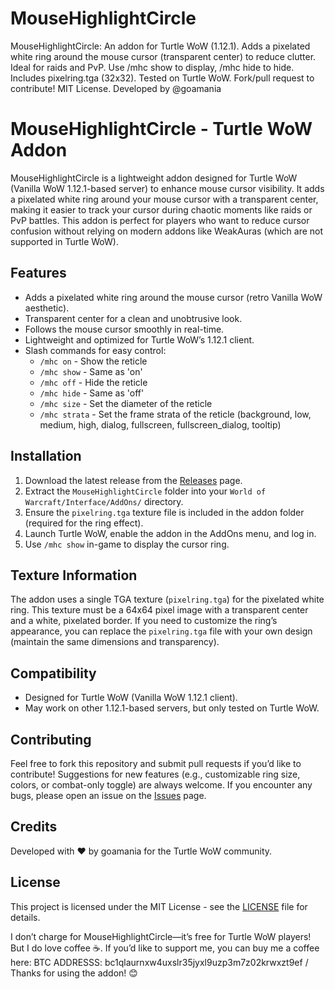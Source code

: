 # MouseHighlightCircle
MouseHighlightCircle: An addon for Turtle WoW (1.12.1). Adds a pixelated white ring around the mouse cursor (transparent center) to reduce clutter. Ideal for raids and PvP. Use /mhc show to display, /mhc hide to hide. Includes pixelring.tga (32x32). Tested on Turtle WoW. Fork/pull request to contribute! MIT License. Developed by @goamania

# MouseHighlightCircle - Turtle WoW Addon

MouseHighlightCircle is a lightweight addon designed for Turtle WoW (Vanilla WoW 1.12.1-based server) to enhance mouse cursor visibility. It adds a pixelated white ring around your mouse cursor with a transparent center, making it easier to track your cursor during chaotic moments like raids or PvP battles. This addon is perfect for players who want to reduce cursor confusion without relying on modern addons like WeakAuras (which are not supported in Turtle WoW).

## Features
- Adds a pixelated white ring around the mouse cursor (retro Vanilla WoW aesthetic).
- Transparent center for a clean and unobtrusive look.
- Follows the mouse cursor smoothly in real-time.
- Lightweight and optimized for Turtle WoW’s 1.12.1 client.
- Slash commands for easy control:
  - `/mhc on`   - Show the reticle
  - `/mhc show` - Same as 'on'
  - `/mhc off`  - Hide the reticle
  - `/mhc hide` - Same as 'off'
  - `/mhc size`   <pixels> - Set the diameter of the reticle
  - `/mhc strata` <strata> - Set the frame strata of the reticle (background, low, medium, high, dialog, fullscreen, fullscreen_dialog, tooltip)

## Installation
1. Download the latest release from the [Releases](https://github.com/goamania/MouseHighlightCircle/releases) page.
2. Extract the `MouseHighlightCircle` folder into your `World of Warcraft/Interface/AddOns/` directory.
3. Ensure the `pixelring.tga` texture file is included in the addon folder (required for the ring effect).
4. Launch Turtle WoW, enable the addon in the AddOns menu, and log in.
5. Use `/mhc show` in-game to display the cursor ring.

## Texture Information
The addon uses a single TGA texture (`pixelring.tga`) for the pixelated white ring. This texture must be a 64x64 pixel image with a transparent center and a white, pixelated border. If you need to customize the ring’s appearance, you can replace the `pixelring.tga` file with your own design (maintain the same dimensions and transparency).

## Compatibility
- Designed for Turtle WoW (Vanilla WoW 1.12.1 client).
- May work on other 1.12.1-based servers, but only tested on Turtle WoW.

## Contributing
Feel free to fork this repository and submit pull requests if you’d like to contribute! Suggestions for new features (e.g., customizable ring size, colors, or combat-only toggle) are always welcome. If you encounter any bugs, please open an issue on the [Issues](https://github.com/goamania/MouseHighlightCircle/issues) page.

## Credits
Developed with ❤️ by goamania for the Turtle WoW community.

## License
This project is licensed under the MIT License - see the [LICENSE](LICENSE) file for details.

I don’t charge for MouseHighlightCircle—it’s free for Turtle WoW players! But I do love coffee ☕. If you’d like to support me, you can buy me a coffee here: BTC ADDRESSS: bc1qlaurnxw4uxslr35jyxl9uzp3m7z02krwxzt9ef / Thanks for using the addon! 😊
